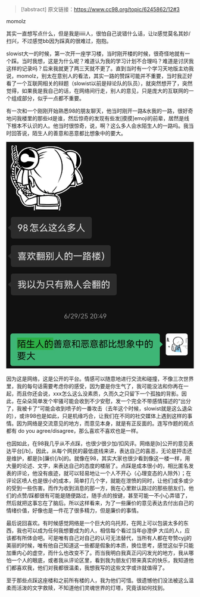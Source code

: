 
> [!abstract]
> 原文链接：https://www.cc98.org/topic/6245862/12#3

momolz

其实一直想写点什么，但是我是iiiii人，很怕自己说错什么话，让lz感觉莫名其妙/扫兴，不过感觉bb因为踩真的很难过，抱抱。

slowist大一的时候，第一次开一座学习楼，当时刚开楼的时候，很奇怪地就有一个踩。当时我想，这是为什么呢？难道认为我的学习计划不合理吗？难道是讨厌我这样的记录吗？后来我就更了两三天就不更了。直到当时有一个学习天地版主劝我说，momolz，别太在意别人的看法，其实一路的赞踩可能并不重要，当时我正好看了一个互联网相关的辩题（slowist以前是辩论队的队员），就突然想开了，突然觉得，如果我是我自己的话，在网络间行走，别人的意见，只是庞大的互联网的一个组成部分，似乎一点都不重要。

有一次和一个刚刚开始熟悉98的朋友聊天，他当时刚开一路&水我的一路，很好奇地问我楼里的那些id是谁，然后惊奇的发现有些发[摸摸]emoji的前辈，居然是线下根本不认识的人。他当时很惊奇，说，啊？这么多人会水陌生人的一路吗。我当时回答说，陌生人的善意和恶意都比想象中的要大。

![|300](Pasted%20image%2020251101141605.png)

因为这是网络，这是公开的平台。情感可以随意地进行交流和碰撞，不像三次世界里，我的每句话需要考虑你的感受，因为要是你生气了，我可能没法和你再在一起，而且你还会说，xxx怎么这么没素质，久而久之只留下一个孤独的背影。因此，在朵朵简单发个牢骚可能会收到不少安慰，发一个完全不带感情描述的“出分了，我被卡了”可能会收到喷子的一番攻击（去年这个时候，slowist就是这么退朵的），或许98也是如此，只是机缘巧合，让我们在不同的社交媒体上遇到这样的事情。因为网络是交流意见的地方，而意见本身，就是有正反面的。连写作题的观点都有 do you agree/disagree，那么喜欢不喜欢也是一样。

也因如此，在98我几乎从不点踩，也很少很少加/扣风评。网络是[b]公开的意见表达平台[/b]，因此，从每个网民的最低底线来讲，表达自己的喜恶，无论是抨击还是维护，都是[b]廉价[/b]的。就像在98，其实大家也很少看到像这一楼一样，用大量的论述、文字，来表达自己的态度的楼层了。点踩是成本很小的，相比匿名发表的评论，他没有痕迹，就可以轻易地让一个人不开心（心理变态的人除外）；在评论区喷人也是很小的成本，简单打几个字，就能在泄愤的同时，让他们或多或少的受到一些伤害。而作为收到消息的那一方，我在心里默认路过的那些朋友们，他们的点赞/踩都很有可能是随便路过，随手点的按键，甚至可能一不小心弄错了，然后就把这事忘在了脑后。所以这样看来，为了一些廉价的意见表达去付出自己的情绪价值，好像也是一件花了很多精力，但是廉价的事情。

最后说回喜欢。有时候感觉网络是一个巨大的乌托邦，在网上可以包装太多的东西，我也可以成为任何我想要成为的人，相信每个看过当年@澄伊 大瓜的人，应该都有所体会吧。可是唯有自己对自己的认可无法替代，当所有人都在夸赞cyjj的美丽的时候，唯有他自己知道这一些都是假象的本质，换位思考，感觉这似乎只能加重内心的虚空，而什么也改变不了。而当我明白我真正闪闪发光的地方，我从哪怕一个人的眼底，或者我从评论区里，看到我为朋友们带来真实的快乐，我知道他们都喜欢我，他们对我都很温柔，我想我写的这些文字或许就值得了。

至于那些点踩这座楼和之前所有楼的人，我为他们可惜。很遗憾他们没法被这么温柔而活泼的文字救赎，不知道他们灵魂世界的灯塔，究竟该如何找到。
